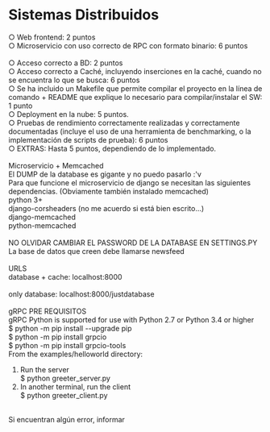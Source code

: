 # Sistemas Distribuidos
○ Web frontend: 2 puntos<br>
○ Microservicio con uso correcto de RPC con formato binario: 6 puntos   <br>  
○ Acceso correcto a BD: 2 puntos <br>
○ Acceso correcto a Caché, incluyendo inserciones en la caché, cuando no se
encuentra lo que se busca: 6 puntos<br>
○ Se ha incluido un Makefile que permite compilar el proyecto en la línea de
comando + README que explique lo necesario para compilar/instalar el SW: 1
punto<br>
○ Deployment en la nube: 5 puntos.<br>
○ Pruebas de rendimiento correctamente realizadas y correctamente
documentadas (incluye el uso de una herramienta de benchmarking, o la
implementación de scripts de prueba): 6 puntos<br>
○ EXTRAS: Hasta 5 puntos, dependiendo de lo implementado.<br>
<br>
Microservicio + Memcached
<br>
El DUMP de la database es gigante y no puedo pasarlo :'v <br>
Para que funcione el microservicio de django se necesitan las siguientes dependencias. (Obviamente también instalado memcached)<br>
python 3+<br>
django-corsheaders (no me acuerdo si está bien escrito...)<br>
django-memcached<br>
python-memcached<br>
<br>
NO OLVIDAR CAMBIAR EL PASSWORD DE LA DATABASE EN SETTINGS.PY<br>
La base de datos que creen debe llamarse newsfeed<br>
<br>
URLS<br>
database + cache: localhost:8000<br>
<br>
only database: localhost:8000/justdatabase<br>
<br>
gRPC PRE REQUISITOS<br>
gRPC Python is supported for use with Python 2.7 or Python 3.4 or higher<br>
$ python -m pip install --upgrade pip<br>
$ python -m pip install grpcio<br>
$ python -m pip install grpcio-tools<br>
From the examples/helloworld directory:
1. Run the server<br>
$ python greeter_server.py<br>
2. In another terminal, run the client<br>
$ python greeter_client.py<br>
<br>
Si encuentran algún error, informar
